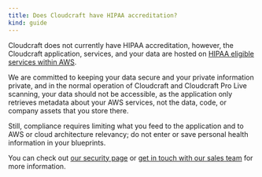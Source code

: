 ```yaml
---
title: Does Cloudcraft have HIPAA accreditation?
kind: guide
---
```


Cloudcraft does not currently have HIPAA accreditation, however, the Cloudcraft application, services, and your data are hosted on [HIPAA eligible services within AWS][1].

We are committed to keeping your data secure and your private information private, and in the normal operation of Cloudcraft and Cloudcraft Pro Live scanning, your data should not be accessible, as the application only retrieves metadata about your AWS services, not the data, code, or company assets that you store there.

Still, compliance requires limiting what you feed to the application and to AWS or cloud architecture relevancy; do not enter or save personal health information in your blueprints.

You can check out [our security page][2] or [get in touch with our sales team][3] for more information.

[1]: https://aws.amazon.com/compliance/hipaa-eligible-services-reference/
[2]: https://www.cloudcraft.co/security
[3]: mailto:cloudcraft-sales@datadoghq.com
